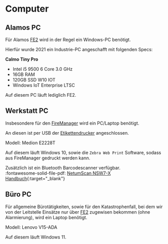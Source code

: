 # Computer

## Alamos PC
Für Alamos [FE2](../Software/FE2.md) wird in der Regel ein Windows-PC benötigt.

Hierfür wurde 2021 ein Industrie-PC angeschafft mit folgenden Specs:

**Calmo Tiny Pro** 

* Intel i5 9500 6 Core 3.0 GHz
* 16GB RAM
* 120GB SSD W10 IOT
* Windows IoT Enterprise LTSC

Auf diesem PC läuft lediglich FE2.

## Werkstatt PC
Insbesondere für den [FireManager](../Dienste/FireManager.md) wird ein PC/Laptop benötigt.

An diesen ist per USB der [Etikettendrucker](Drucker.md#etikettendrucker) angeschlossen.

Modell: Medion E2228T  

Auf diesem läuft Windows 10, sowie die `Zebra Web Print` Software, sodass aus FireManager gedruckt werden kann.

Zusätzlich ist ein Bluetooth Barcodescanner verfügbar.  
:fontawesome-solid-file-pdf: [NetumScan NSW7-X Handbuch](../../assets/NSW7-X_Full_Manual.pdf){:target="_blank"}

## Büro PC
Für allgemeine Bürotätigkeiten, sowie für den Katastrophenfall, bei dem wir von der Leitstelle Einsätze nur über [FE2](../Software/FE2.md) zugewisen bekommen (ohne Alarmierung), wird ein Laptop benötigt.

Modell: Lenovo V15-ADA

Auf diesem läuft Windows 11.




